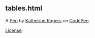 tables.html
-----------


A [Pen](https://codepen.io/Katherine_Rogers/pen/KKdbRpm) by [Katherine Rogers](https://codepen.io/Katherine_Rogers) on [CodePen](https://codepen.io).

[License](https://codepen.io/Katherine_Rogers/pen/KKdbRpm/license).